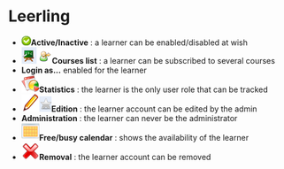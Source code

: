 # Leerling

* ![](../../../.gitbook/assets/images44%20%281%29.png)**Active/Inactive** : a learner can be enabled/disabled at wish
* ![](../../../.gitbook/assets/graficos46%20%281%29.png)![](../../../.gitbook/assets/graficos47%20%281%29.png)**Courses list** : a learner can be subscribed to several courses
* **Login as...** enabled for the learner
* ![](../../../.gitbook/assets/graficos48%20%281%29.png)**Statistics** : the learner is the only user role that can be tracked
* ![](../../../.gitbook/assets/graficos50%20%281%29.png)![](../../../.gitbook/assets/graficos51%20%281%29.png)**Edition** : the learner account can be edited by the admin
* **Administration** : the learner can never be the administrator
* ![](../../../.gitbook/assets/graficos52%20%281%29.png)**Free/busy calendar** : shows the availability of the learner
* ![](../../../.gitbook/assets/graficos60%20%281%29.png)**Removal** : the learner account can be removed

